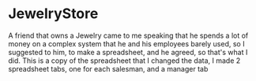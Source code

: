 # JewelryStore
A friend that owns a Jewelry came to me speaking that he spends a lot of money on a complex system that he and his employees barely used, so I suggested to him, to make a spreadsheet, and he agreed, so that's what I did. This is a copy of the spreadsheet that I changed the data, I made 2 spreadsheet tabs, one for each salesman, and a manager tab
